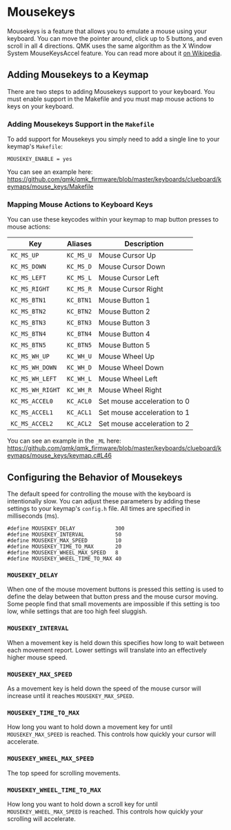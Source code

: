 # Mousekeys


Mousekeys is a feature that allows you to emulate a mouse using your keyboard. You can move the pointer around, click up to 5 buttons, and even scroll in all 4 directions. QMK uses the same algorithm as the X Window System MouseKeysAccel feature. You can read more about it [on Wikipedia](https://en.wikipedia.org/wiki/Mouse_keys).

## Adding Mousekeys to a Keymap

There are two steps to adding Mousekeys support to your keyboard. You must enable support in the Makefile and you must map mouse actions to keys on your keyboard.

### Adding Mousekeys Support in the `Makefile`

To add support for Mousekeys you simply need to add a single line to your keymap's `Makefile`:

```
MOUSEKEY_ENABLE = yes
```

You can see an example here: https://github.com/qmk/qmk_firmware/blob/master/keyboards/clueboard/keymaps/mouse_keys/Makefile

### Mapping Mouse Actions to Keyboard Keys

You can use these keycodes within your keymap to map button presses to mouse actions:

|Key             |Aliases  |Description                |
|----------------|---------|---------------------------|
|`KC_MS_UP`      |`KC_MS_U`|Mouse Cursor Up            |
|`KC_MS_DOWN`    |`KC_MS_D`|Mouse Cursor Down          |
|`KC_MS_LEFT`    |`KC_MS_L`|Mouse Cursor Left          |
|`KC_MS_RIGHT`   |`KC_MS_R`|Mouse Cursor Right         |
|`KC_MS_BTN1`    |`KC_BTN1`|Mouse Button 1             |
|`KC_MS_BTN2`    |`KC_BTN2`|Mouse Button 2             |
|`KC_MS_BTN3`    |`KC_BTN3`|Mouse Button 3             |
|`KC_MS_BTN4`    |`KC_BTN4`|Mouse Button 4             |
|`KC_MS_BTN5`    |`KC_BTN5`|Mouse Button 5             |
|`KC_MS_WH_UP`   |`KC_WH_U`|Mouse Wheel Up             |
|`KC_MS_WH_DOWN` |`KC_WH_D`|Mouse Wheel Down           |
|`KC_MS_WH_LEFT` |`KC_WH_L`|Mouse Wheel Left           |
|`KC_MS_WH_RIGHT`|`KC_WH_R`|Mouse Wheel Right          |
|`KC_MS_ACCEL0`  |`KC_ACL0`|Set mouse acceleration to 0|
|`KC_MS_ACCEL1`  |`KC_ACL1`|Set mouse acceleration to 1|
|`KC_MS_ACCEL2`  |`KC_ACL2`|Set mouse acceleration to 2|

You can see an example in the `_ML` here: https://github.com/qmk/qmk_firmware/blob/master/keyboards/clueboard/keymaps/mouse_keys/keymap.c#L46

## Configuring the Behavior of Mousekeys

The default speed for controlling the mouse with the keyboard is intentionally slow. You can adjust these parameters by adding these settings to your keymap's `config.h` file. All times are specified in milliseconds (ms).

```
#define MOUSEKEY_DELAY             300
#define MOUSEKEY_INTERVAL          50
#define MOUSEKEY_MAX_SPEED         10
#define MOUSEKEY_TIME_TO_MAX       20
#define MOUSEKEY_WHEEL_MAX_SPEED   8
#define MOUSEKEY_WHEEL_TIME_TO_MAX 40
```


### `MOUSEKEY_DELAY`

When one of the mouse movement buttons is pressed this setting is used to define the delay between that button press and the mouse cursor moving. Some people find that small movements are impossible if this setting is too low, while settings that are too high feel sluggish.

### `MOUSEKEY_INTERVAL`

When a movement key is held down this specifies how long to wait between each movement report. Lower settings will translate into an effectively higher mouse speed.

### `MOUSEKEY_MAX_SPEED`

As a movement key is held down the speed of the mouse cursor will increase until it reaches `MOUSEKEY_MAX_SPEED`.

### `MOUSEKEY_TIME_TO_MAX`

How long you want to hold down a movement key for until `MOUSEKEY_MAX_SPEED` is reached. This controls how quickly your cursor will accelerate.

### `MOUSEKEY_WHEEL_MAX_SPEED`

The top speed for scrolling movements.

### `MOUSEKEY_WHEEL_TIME_TO_MAX`

How long you want to hold down a scroll key for until `MOUSEKEY_WHEEL_MAX_SPEED` is reached. This controls how quickly your scrolling will accelerate.
